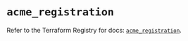 # `acme_registration`

Refer to the Terraform Registry for docs: [`acme_registration`](https://registry.terraform.io/providers/vancluever/acme/2.33.0/docs/resources/registration).
